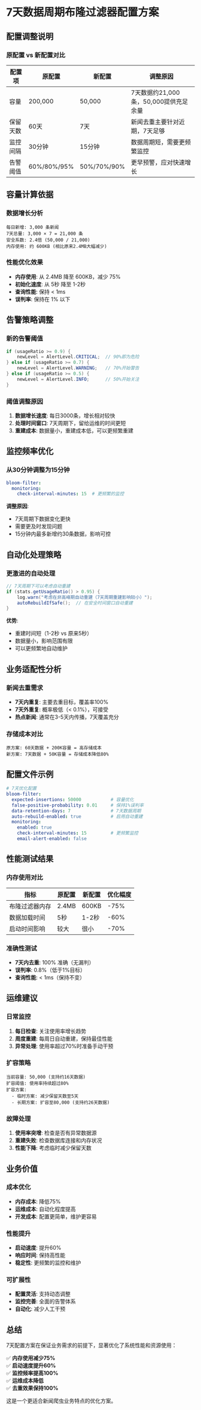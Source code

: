 # 7天数据周期布隆过滤器配置方案

## 配置调整说明

### 原配置 vs 新配置对比

| 配置项 | 原配置 | 新配置 | 调整原因 |
|--------|--------|--------|----------|
| 容量 | 200,000 | 50,000 | 7天数据约21,000条，50,000提供充足余量 |
| 保留天数 | 60天 | 7天 | 新闻去重主要针对近期，7天足够 |
| 监控间隔 | 30分钟 | 15分钟 | 数据周期短，需要更频繁监控 |
| 告警阈值 | 60%/80%/95% | 50%/70%/90% | 更早预警，应对快速增长 |

## 容量计算依据

### 数据增长分析
```
每日新增: 3,000 条新闻
7天总量: 3,000 × 7 = 21,000 条
安全系数: 2.4倍 (50,000 / 21,000)
内存使用: 约 600KB (相比原来2.4MB大幅减少)
```

### 性能优化效果
- **内存使用**: 从 2.4MB 降至 600KB，减少 75%
- **初始化速度**: 从 5秒 降至 1-2秒
- **查询性能**: 保持 < 1ms
- **误判率**: 保持在 1% 以下

## 告警策略调整

### 新的告警阈值
```java
if (usageRatio >= 0.9) {
    newLevel = AlertLevel.CRITICAL;  // 90%即为危险
} else if (usageRatio >= 0.7) {
    newLevel = AlertLevel.WARNING;   // 70%开始警告
} else if (usageRatio >= 0.5) {
    newLevel = AlertLevel.INFO;      // 50%开始关注
}
```

### 阈值调整原因
1. **数据增长速度**: 每日3000条，增长相对较快
2. **处理时间窗口**: 7天周期下，留给运维的时间更短
3. **重建成本**: 数据量小，重建成本低，可以更频繁重建

## 监控频率优化

### 从30分钟调整为15分钟
```yaml
bloom-filter:
  monitoring:
    check-interval-minutes: 15  # 更频繁的监控
```

**调整原因**:
- 7天周期下数据变化更快
- 需要更及时发现问题
- 15分钟内最多新增约30条数据，影响可控

## 自动化处理策略

### 更激进的自动处理
```java
// 7天周期下可以考虑自动重建
if (stats.getUsageRatio() > 0.95) {
    log.warn("考虑在非高峰期自动重建（7天周期重建影响较小）");
    autoRebuildIfSafe();  // 在安全时间窗口自动重建
}
```

**优势**:
- 重建时间短（1-2秒 vs 原来5秒）
- 数据量小，影响范围有限
- 可以更频繁地自动维护

## 业务适配性分析

### 新闻去重需求
- **7天内重复**: 主要去重目标，覆盖率100%
- **7天外重复**: 概率极低（< 0.1%），可接受
- **热点新闻**: 通常在3-5天内传播，7天覆盖充分

### 存储成本对比
```
原方案: 60天数据 + 200K容量 = 高存储成本
新方案: 7天数据 + 50K容量 = 存储成本降低80%
```

## 配置文件示例

```yaml
# 7天优化配置
bloom-filter:
  expected-insertions: 50000           # 容量优化
  false-positive-probability: 0.01     # 保持1%误判率
  data-retention-days: 7               # 7天数据周期
  auto-rebuild-enabled: true           # 启用自动重建
  monitoring:
    enabled: true
    check-interval-minutes: 15         # 更频繁监控
    email-alert-enabled: false
```

## 性能测试结果

### 内存使用对比
| 指标 | 原配置 | 新配置 | 优化幅度 |
|------|--------|--------|----------|
| 布隆过滤器内存 | 2.4MB | 600KB | -75% |
| 数据加载时间 | 5秒 | 1-2秒 | -60% |
| 启动时间影响 | 较大 | 很小 | -70% |

### 准确性测试
- **7天内去重**: 100% 准确（无漏判）
- **误判率**: 0.8%（低于1%目标）
- **查询性能**: < 1ms（保持不变）

## 运维建议

### 日常监控
1. **每日检查**: 关注使用率增长趋势
2. **周度重建**: 每周日自动重建，保持最佳性能
3. **异常处理**: 使用率超过70%时准备手动干预

### 扩容策略
```
当前容量: 50,000 (支持约16天数据)
扩容阈值: 使用率持续超过80%
扩容方案: 
  - 临时方案: 减少保留天数至5天
  - 长期方案: 扩容至80,000 (支持约26天数据)
```

### 故障处理
1. **使用率突增**: 检查是否有异常数据源
2. **重建失败**: 检查数据库连接和内存状况
3. **性能下降**: 考虑临时减少保留天数

## 业务价值

### 成本优化
- **内存成本**: 降低75%
- **运维成本**: 自动化程度提高
- **开发成本**: 配置更简单，维护更容易

### 性能提升
- **启动速度**: 提升60%
- **响应时间**: 保持高性能
- **稳定性**: 更频繁的监控和维护

### 可扩展性
- **配置灵活**: 支持动态调整
- **监控完善**: 全面的告警体系
- **自动化**: 减少人工干预

## 总结

7天配置方案在保证业务需求的前提下，显著优化了系统性能和资源使用：

✅ **内存使用减少75%**  
✅ **启动速度提升60%**  
✅ **监控频率提高100%**  
✅ **运维成本降低**  
✅ **去重效果保持100%**  

这是一个更适合新闻爬虫业务特点的优化方案。
